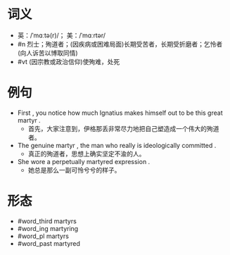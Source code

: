 # 词义
- 英：/ˈmɑːtə(r)/； 美：/ˈmɑːrtər/
- #n 烈士；殉道者；(因疾病或困难局面)长期受苦者，长期受折磨者；乞怜者(向人诉苦以博取同情)
- #vt (因宗教或政治信仰)使殉难，处死
# 例句
- First , you notice how much Ignatius makes himself out to be this great martyr .
	- 首先，大家注意到，伊格那丢非常尽力地把自己塑造成一个伟大的殉道者。
- The genuine martyr , the man who really is ideologically committed .
	- 真正的殉道者，思想上确实坚定不渝的人。
- She wore a perpetually martyred expression .
	- 她总是那么一副可怜兮兮的样子。
# 形态
- #word_third martyrs
- #word_ing martyring
- #word_pl martyrs
- #word_past martyred
